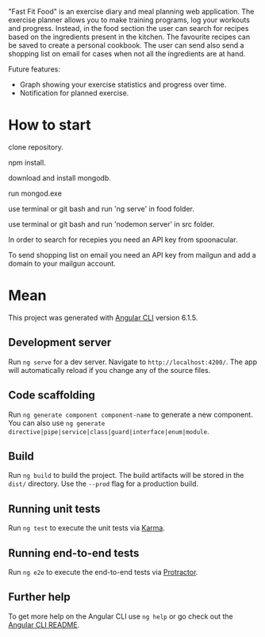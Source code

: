 "Fast Fit Food" is an exercise diary and meal planning web application. 
The exercise planner allows you to make training programs, log your workouts and progress. 
Instead, in the food section the user can search for recipes based on the ingredients present in the kitchen. The favourite recipes can be saved to create a personal cookbook. The user can send also send a shopping list on email for cases when not all the ingredients are at hand.

Future features:
- Graph showing your exercise statistics and progress over time. 
- Notification for planned exercise. 

# How to start

clone repository.

npm install.

download and install mongodb.

run mongod.exe

use terminal or git bash and run 'ng serve' in food folder.

use terminal or git bash and run 'nodemon server' in src folder.

In order to search for recepies you need an API key from spoonacular.

To send shopping list on email you need an API key from mailgun and add a domain to your mailgun account. 


# Mean

This project was generated with [Angular CLI](https://github.com/angular/angular-cli) version 6.1.5.

## Development server

Run `ng serve` for a dev server. Navigate to `http://localhost:4200/`. The app will automatically reload if you change any of the source files.

## Code scaffolding

Run `ng generate component component-name` to generate a new component. You can also use `ng generate directive|pipe|service|class|guard|interface|enum|module`.

## Build

Run `ng build` to build the project. The build artifacts will be stored in the `dist/` directory. Use the `--prod` flag for a production build.

## Running unit tests

Run `ng test` to execute the unit tests via [Karma](https://karma-runner.github.io).

## Running end-to-end tests

Run `ng e2e` to execute the end-to-end tests via [Protractor](http://www.protractortest.org/).

## Further help

To get more help on the Angular CLI use `ng help` or go check out the [Angular CLI README](https://github.com/angular/angular-cli/blob/master/README.md).

